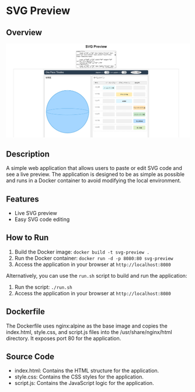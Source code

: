 # SVG Preview

## Overview

![alt text](image.png)

## Description

A simple web application that allows users to paste or edit SVG code and see a live preview. The application is designed to be as simple as possible and runs in a Docker container to avoid modifying the local environment.

## Features

*   Live SVG preview
*   Easy SVG code editing

## How to Run

1.  Build the Docker image: `docker build -t svg-preview .`
2.  Run the Docker container: `docker run -d -p 8080:80 svg-preview`
3.  Access the application in your browser at `http://localhost:8080`

Alternatively, you can use the `run.sh` script to build and run the application:

1.  Run the script: `./run.sh`
2.  Access the application in your browser at `http://localhost:8080`

## Dockerfile

The Dockerfile uses nginx:alpine as the base image and copies the index.html, style.css, and script.js files into the /usr/share/nginx/html directory. It exposes port 80 for the application.

## Source Code

*   index.html: Contains the HTML structure for the application.
*   style.css: Contains the CSS styles for the application.
*   script.js: Contains the JavaScript logic for the application.